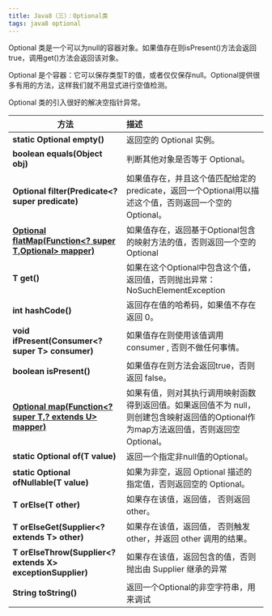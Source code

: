 ```yaml
---
title: Java8（三）：Optional类
tags: java8 optional
---
```


Optional 类是一个可以为null的容器对象。如果值存在则isPresent()方法会返回true，调用get()方法会返回该对象。

Optional 是个容器：它可以保存类型T的值，或者仅仅保存null。Optional提供很多有用的方法，这样我们就不用显式进行空值检测。

Optional 类的引入很好的解决空指针异常。

| 方法                                                         | 描述                                                         |
| ------------------------------------------------------------ | :----------------------------------------------------------- |
| **static <T> Optional<T> empty()**                           | 返回空的 Optional 实例。                                     |
| **boolean equals(Object obj)**                               | 判断其他对象是否等于 Optional。                              |
| **Optional<T> filter(Predicate<? super <T> predicate)**      | 如果值存在，并且这个值匹配给定的 predicate，返回一个Optional用以描述这个值，否则返回一个空的Optional。 |
| **<U> Optional<U> flatMap(Function<? super T,Optional<U>> mapper)** | 如果值存在，返回基于Optional包含的映射方法的值，否则返回一个空的Optional |
| **T get()**                                                  | 如果在这个Optional中包含这个值，返回值，否则抛出异常：NoSuchElementException |
| **int hashCode()**                                           | 返回存在值的哈希码，如果值不存在 返回 0。                    |
| **void ifPresent(Consumer<? super T> consumer)**             | 如果值存在则使用该值调用 consumer , 否则不做任何事情。       |
| **boolean isPresent()**                                      | 如果值存在则方法会返回true，否则返回 false。                 |
| **<U>Optional<U> map(Function<? super T,? extends U> mapper)** | 如果有值，则对其执行调用映射函数得到返回值。如果返回值不为 null，则创建包含映射返回值的Optional作为map方法返回值，否则返回空Optional。 |
| **static <T> Optional<T> of(T value)**                       | 返回一个指定非null值的Optional。                             |
| **static <T> Optional<T> ofNullable(T value)**               | 如果为非空，返回 Optional 描述的指定值，否则返回空的 Optional。 |
| **T orElse(T other)**                                        | 如果存在该值，返回值， 否则返回 other。                      |
| **T orElseGet(Supplier<? extends T> other)**                 | 如果存在该值，返回值， 否则触发 other，并返回 other 调用的结果。 |
| **<X extends Throwable> T orElseThrow(Supplier<? extends X> exceptionSupplier)** | 如果存在该值，返回包含的值，否则抛出由 Supplier 继承的异常   |
| **String toString()**                                        | 返回一个Optional的非空字符串，用来调试                       |
